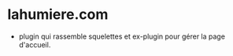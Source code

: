 lahumiere.com
=============
- plugin qui rassemble squelettes et ex-plugin pour gérer la page d'accueil.
